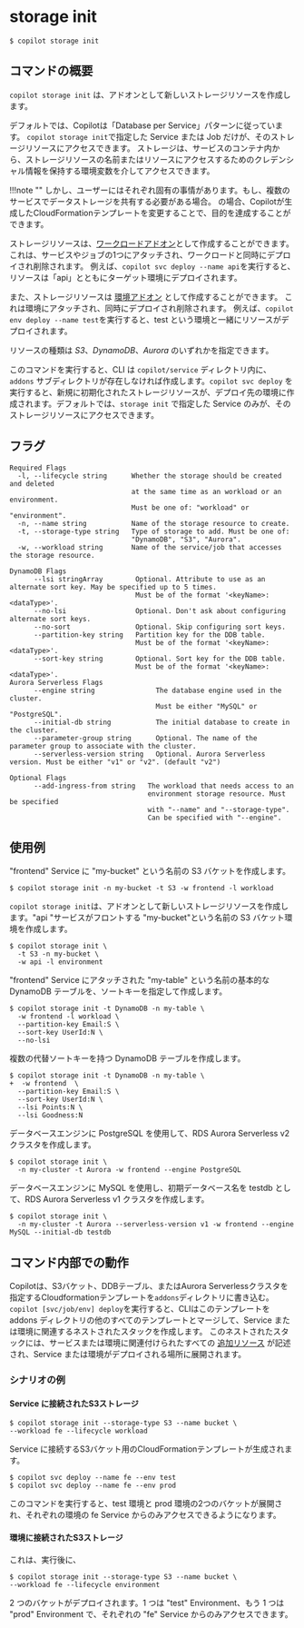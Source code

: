 # storage init
```console
$ copilot storage init
```
## コマンドの概要

`copilot storage init` は、アドオンとして新しいストレージリソースを作成します。

デフォルトでは、Copilotは「Database per Service」パターンに従っています。
`copilot storage init`で指定した Service または Job だけが、そのストレージリソースにアクセスできます。
ストレージは、サービスのコンテナ内から、ストレージリソースの名前またはリソースにアクセスするためのクレデンシャル情報を保持する環境変数を介してアクセスできます。

!!!note ""
    しかし、ユーザーにはそれぞれ固有の事情があります。もし、複数のサービスでデータストレージを共有する必要がある場合。
    の場合、Copilotが生成したCloudFormationテンプレートを変更することで、目的を達成することができます。

ストレージリソースは、[ワークロードアドオン](../developing/addons/workload.ja.md)として作成することができます。
これは、サービスやジョブの1つにアタッチされ、ワークロードと同時にデプロイされ削除されます。
例えば、`copilot svc deploy --name api`を実行すると、リソースは「api」とともにターゲット環境にデプロイされます。

また、ストレージリソースは [環境アドオン](../developing/addons/environment.ja.md) として作成することができます。
これは環境にアタッチされ、同時にデプロイされ削除されます。
例えば、`copilot env deploy --name test`を実行すると、test という環境と一緒にリソースがデプロイされます。

リソースの種類は *S3*、*DynamoDB*、*Aurora* のいずれかを指定できます。


このコマンドを実行すると、CLI は `copilot/service` ディレクトリ内に、`addons` サブディレクトリが存在しなければ作成します。`copilot svc deploy` を実行すると、新規に初期化されたストレージリソースが、デプロイ先の環境に作成されます。デフォルトでは、`storage init` で指定した Service のみが、そのストレージリソースにアクセスできます。

## フラグ
```
Required Flags
  -l, --lifecycle string      Whether the storage should be created and deleted
                              at the same time as an workload or an environment.
                              Must be one of: "workload" or "environment".
  -n, --name string           Name of the storage resource to create.
  -t, --storage-type string   Type of storage to add. Must be one of:
                              "DynamoDB", "S3", "Aurora".
  -w, --workload string       Name of the service/job that accesses the storage resource.

DynamoDB Flags
      --lsi stringArray        Optional. Attribute to use as an alternate sort key. May be specified up to 5 times.
                               Must be of the format '<keyName>:<dataType>'.
      --no-lsi                 Optional. Don't ask about configuring alternate sort keys.
      --no-sort                Optional. Skip configuring sort keys.
      --partition-key string   Partition key for the DDB table.
                               Must be of the format '<keyName>:<dataType>'.
      --sort-key string        Optional. Sort key for the DDB table.
                               Must be of the format '<keyName>:<dataType>'.
Aurora Serverless Flags
      --engine string               The database engine used in the cluster.
                                    Must be either "MySQL" or "PostgreSQL".
      --initial-db string           The initial database to create in the cluster.
      --parameter-group string      Optional. The name of the parameter group to associate with the cluster.
      --serverless-version string   Optional. Aurora Serverless version. Must be either "v1" or "v2". (default "v2")

Optional Flags
      --add-ingress-from string   The workload that needs access to an
                                  environment storage resource. Must be specified 
                                  with "--name" and "--storage-type".
                                  Can be specified with "--engine".
```

## 使用例
"frontend" Service に "my-bucket" という名前の S3 バケットを作成します。
```console
$ copilot storage init -n my-bucket -t S3 -w frontend -l workload
```

`copilot storage init`は、アドオンとして新しいストレージリソースを作成します。"api "サービスがフロントする "my-bucket"という名前の S3 バケット環境を作成します。

```console
$ copilot storage init \
  -t S3 -n my-bucket \
  -w api -l environment
```


"frontend" Service にアタッチされた "my-table" という名前の基本的な DynamoDB テーブルを、ソートキーを指定して作成します。
```console
$ copilot storage init -t DynamoDB -n my-table \
  -w frontend -l workload \
  --partition-key Email:S \
  --sort-key UserId:N \
  --no-lsi
```

複数の代替ソートキーを持つ DynamoDB テーブルを作成します。
```console
$ copilot storage init -t DynamoDB -n my-table \
+  -w frontend  \
  --partition-key Email:S \
  --sort-key UserId:N \
  --lsi Points:N \
  --lsi Goodness:N
```

データベースエンジンに PostgreSQL を使用して、RDS Aurora Serverless v2 クラスタを作成します。
```console
$ copilot storage init \
  -n my-cluster -t Aurora -w frontend --engine PostgreSQL
```

データベースエンジンに MySQL を使用し、初期データベース名を testdb として、RDS Aurora Serverless v1 クラスタを作成します。
```console
$ copilot storage init \
  -n my-cluster -t Aurora --serverless-version v1 -w frontend --engine MySQL --initial-db testdb
```

## コマンド内部での動作

Copilotは、S3バケット、DDBテーブル、またはAurora Serverlessクラスタを指定するCloudformationテンプレートを`addons`ディレクトリに書き込む。
`copilot [svc/job/env] deploy`を実行すると、CLIはこのテンプレートを addons ディレクトリの他のすべてのテンプレートとマージして、Service または環境に関連するネストされたスタックを作成します。
このネストされたスタックには、サービスまたは環境に関連付けられたすべての [追加リソース](../developing/addons/workload.ja.md) が記述され、Service または環境がデプロイされる場所に展開されます。

### シナリオの例
#### Service に接続されたS3ストレージ

```console
$ copilot storage init --storage-type S3 --name bucket \
--workload fe --lifecycle workload
```

Service に接続するS3バケット用のCloudFormationテンプレートが生成されます。

```console
$ copilot svc deploy --name fe --env test
$ copilot svc deploy --name fe --env prod
```

このコマンドを実行すると、test 環境と prod 環境の2つのバケットが展開され、それぞれの環境の fe Service からのみアクセスできるようになります。

#### 環境に接続されたS3ストレージ

これは、実行後に、
```console
$ copilot storage init --storage-type S3 --name bucket \
--workload fe --lifecycle environment
```
2 つのバケットがデプロイされます。1 つは "test" Environment、もう 1 つは "prod" Environment で、それぞれの "fe" Service からのみアクセスできます。
